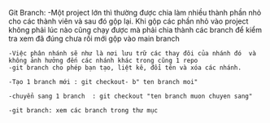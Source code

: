 Git Branch:
	-Một project lớn thì thường được chia làm nhiều thành phần nhỏ cho các thành viên  và sau đó gộp lại. 
	Khi gộp các phần nhỏ vào project không phải lúc nào cũng chạy được mà phải chia thành các branch để kiểm tra 
	xem đã đúng chưa rồi mới gộp vào main branch 

	-Việc phân nhánh sẽ như là nơi lưu trữ các thay đôi của nhánh đó  và không ảnh hưởng đến các nhánh khác trong cũng 1 repo
	-git branch cho phép bạn tạo, liệt kê, đổi tên và xóa các nhánh.

	-Tạo 1 branch mới : git checkout- b" ten branch moi"

	-chuyển sang 1 branch  : git checkout "ten branch muon chuyen sang"

	-git branch: xem các branch trong thư mục 
